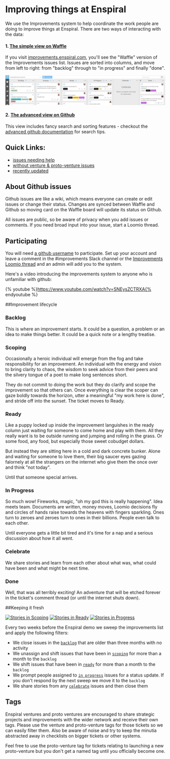 # Improving things at Enspiral

We use the Improvements system to help coordinate the work people are doing to improve things at Enspiral. There are two ways of interacting with the data:


#### 1. [The simple view on Waffle](https://waffle.io/enspiral/improvements)

If you visit [improvements.enspiral.com](http://improvements.enspiral.com), you'll see the "Waffle" version of the Improvements issues list. Issues are sorted into columns, and move from left to right: from "backlog" through to "in progress" and finally "done".

[![](images/waffle.png)](http://improvements.enspiral.com)

#### 2. [The advanced view on Github](https://github.com/enspiral/improvements/issues)

This view includes fancy search and sorting features - checkout the [advanced github documentation](https://help.github.com/articles/searching-issues/) for search tips.


## Quick Links:

* [issues needing help](https://waffle.io/enspiral/improvements?label=help%20wanted)
* [without venture & proto-venture issues](https://github.com/enspiral/improvements/issues?utf8=%E2%9C%93&q=is%3Aissue+is%3Aopen+-label%3Aventure+-label%3Aproto-venture)
* [recently updated](https://github.com/enspiral/improvements/issues?q=is%3Aissue+is%3Aopen+sort%3Aupdated-desc)

## About Github issues

Github issues are like a wiki, which means everyone can create or edit issues or change their status. Changes are synced between Waffle and Github so moving card on the Waffle board will update its status on Github.

All issues are public, so be aware of privacy when you add issues or comments. If you need broad input into your issue, start a Loomio thread.

## Participating

You will need [a github username](https://help.github.com/articles/signing-up-for-a-new-github-account/) to participate. Set up your account and leave a comment in the \#improvements Slack channel or the [Improvements Loomio thread](https://www.loomio.org/d/azsFNAEv/enspiral-improvements) and an admin will add you to the system.

Here's a video introducing the improvements system to anyone who is unfamiliar with github:

{% youtube %}https://www.youtube.com/watch?v=SNEysZCTRXA{% endyoutube %}



##Improvement lifecycle

### Backlog
This is where an improvement starts. It could be a question, a problem or an idea to make things better. It could be a quick note or a lengthy treatise.

### Scoping
Occasionally a heroic individual will emerge from the fog and take responsibility for an improvement. An individual with the energy and vision to bring clarity to chaos, the wisdom to seek advice from their peers and the silvery tongue of a poet to make long sentences short.

They do not commit to doing the work but they do clarify and scope the improvement so that others can. Once everything is clear the scoper can gaze boldly towards the horizon, utter a meaningful "my work here is done", and stride off into the sunset. The ticket moves to Ready.

### Ready
Like a puppy locked up inside the improvement languishes in the ready column just waiting for someone to come home and play with them. All they really want is to be outside running and jumping and rolling in the grass. Or some food, any food, but especially those sweet cobudget dollars. 

But instead they are sitting here in a cold and dark concrete bunker. Alone and waiting for someone to love them, their big saucer eyes gazing falornely at all the strangers on the internet who give them the once over and think "not today". 

Until that someone special arrives.

### In Progress
So much wow! Fireworks, magic, "oh my god this is really happening". Idea meets team. Documents are written, money moves, Loomio decisions fly and circles of hands raise towards the heavens with fingers sparkling. Ones turn to zeroes and zeroes turn to ones in their billions. People even talk to each other.

Until everyone gets a little bit tired and it's time for a nap and a serious discussion about how it all went.

### Celebrate
We share stories and learn from each other about what was, what could have been and what might be next time.

### Done
Well, that was all terribly exciting! An adventure that will be etched forever in the ticket's comment thread (or until the internet shuts down).

##Keeping it fresh

[![Stories in Scoping](https://badge.waffle.io/enspiral/improvements.png?label=scoping&title=Scoping)](https://waffle.io/enspiral/improvements)
[![Stories in Ready](https://badge.waffle.io/enspiral/improvements.png?label=ready&title=Ready)](https://waffle.io/enspiral/improvements)
[![Stories in Progress](https://badge.waffle.io/enspiral/improvements.png?label=in%20progress&title=In%20Progress)](https://waffle.io/enspiral/improvements)


Every two weeks before the Enspiral demo we sweep the improvements list and apply the following filters:
* We close issues in the [`backlog`](https://github.com/enspiral/improvements/issues?q=is%3Aissue+is%3Aopen+-label%3Aready+-label%3Ascoping+-label%3Acelebrate+-label%3A%22in+progress%22+sort%3Aupdated-asc) that are older than three months with no activity
* We unassign and shift issues that have been in [`scoping`](https://github.com/enspiral/improvements/issues?utf8=%E2%9C%93&q=is%3Aissue+is%3Aopen+label%3Ascoping+sort%3Aupdated-asc) for more than a month to the `backlog`
* We shift issues that have been in [`ready`](https://github.com/enspiral/improvements/issues?utf8=%E2%9C%93&q=is%3Aissue+is%3Aopen+label%3Aready+sort%3Aupdated-asc) for more than a month to the `backlog`
* We prompt people assigned to [`in progress`](https://github.com/enspiral/improvements/issues?utf8=%E2%9C%93&q=is%3Aissue+is%3Aopen+label%3A%22in+progress%22+sort%3Aupdated-asc) issues for a status update. If you don't respond by the next sweep we move it to the `backlog`
* We share stories from any [`celebrate`](https://github.com/enspiral/improvements/issues?utf8=%E2%9C%93&q=is%3Aissue+is%3Aopen+label%3A%22celebrate%22+sort%3Aupdated-asc) issues and then close them

## Tags
Enspiral ventures and proto ventures are encouraged to share strategic projects and improvements with the wider network and receive their own tags. Please use the venture and proto-venture tags for those tickets so we can easily filter them. Also be aware of noise and try to keep the minutia abstracted away in checklists on bigger tickets or other systems.

Feel free to use the proto-venture tag for tickets relating to launching a new proto-venture but you don't get a named tag until you officially become one.


